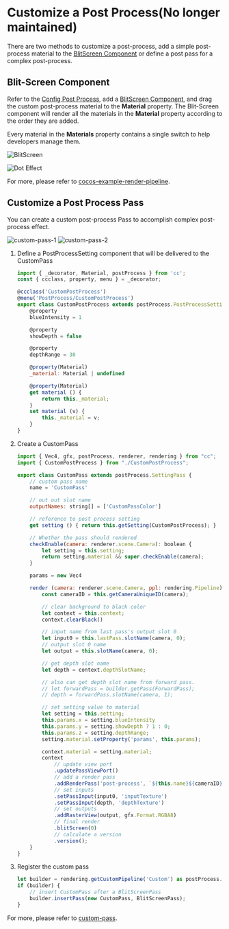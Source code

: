 # Customize a Post Process(No longer maintained)

There are two methods to customize a post-process, add a simple post-process material to the [BlitScreen Component](./blit-screen.md) or define a post pass for a complex post-process.

## Blit-Screen Component

Refer to the [Config Post Process](index.md), add a [BlitScreen Component](./blit-screen.md), and drag the custom post-process material to the **Material** property. The Blit-Screen component will render all the materials in the **Material** property according to the order they are added.

Every material in the **Materials** property contains a single switch to help developers manage them.

![BlitScreen](img/custom-1.png)

![Dot Effect](img/custom-2.png)

For more, please refer to [cocos-example-render-pipeline](https://github.com/cocos/cocos-example-render-pipeline/blob/main/assets/cases/post-process/post-process.scene).

## Customize a Post Process Pass

You can create a custom post-process Pass to accomplish complex post-process effect. 

![custom-pass-1](img/custom-pass-1.png)
![custom-pass-2](img/custom-pass-2.png)

1. Define a PostProcessSetting component that will be delivered to the CustomPass

    ```js
    import { _decorator, Material, postProcess } from 'cc';
    const { ccclass, property, menu } = _decorator;

    @ccclass('CustomPostProcess')
    @menu('PostProcess/CustomPostProcess')
    export class CustomPostProcess extends postProcess.PostProcessSetting {
        @property
        blueIntensity = 1

        @property
        showDepth = false

        @property
        depthRange = 30

        @property(Material)
        _material: Material | undefined

        @property(Material)
        get material () {
            return this._material;
        }
        set material (v) {
            this._material = v;
        }
    }
    ```

2. Create a CustomPass

    ```js
    import { Vec4, gfx, postProcess, renderer, rendering } from "cc";
    import { CustomPostProcess } from "./CustomPostProcess";

    export class CustomPass extends postProcess.SettingPass {
        // custom pass name
        name = 'CustomPass'

        // out out slot name
        outputNames: string[] = ['CustomPassColor']

        // reference to post process setting
        get setting () { return this.getSetting(CustomPostProcess); }

        // Whether the pass should rendered
        checkEnable(camera: renderer.scene.Camera): boolean {
            let setting = this.setting;
            return setting.material && super.checkEnable(camera);
        }

        params = new Vec4

        render (camera: renderer.scene.Camera, ppl: rendering.Pipeline) {
            const cameraID = this.getCameraUniqueID(camera);

            // clear background to black color 
            let context = this.context;
            context.clearBlack()

            // input name from last pass's output slot 0
            let input0 = this.lastPass.slotName(camera, 0);
            // output slot 0 name 
            let output = this.slotName(camera, 0);

            // get depth slot name
            let depth = context.depthSlotName;

            // also can get depth slot name from forward pass.
            // let forwardPass = builder.getPass(ForwardPass);
            // depth = forwardPass.slotName(camera, 1);

            // set setting value to material
            let setting = this.setting;
            this.params.x = setting.blueIntensity
            this.params.y = setting.showDepth ? 1 : 0;
            this.params.z = setting.depthRange;
            setting.material.setProperty('params', this.params);

            context.material = setting.material;
            context
                // update view port
                .updatePassViewPort()
                // add a render pass
                .addRenderPass('post-process', `${this.name}${cameraID}`)
                // set inputs
                .setPassInput(input0, 'inputTexture')
                .setPassInput(depth, 'depthTexture')
                // set outputs
                .addRasterView(output, gfx.Format.RGBA8)
                // final render
                .blitScreen(0)
                // calculate a version
                .version();
        }
    }   
    ```

3. Register the custom pass

    ```js
    let builder = rendering.getCustomPipeline('Custom') as postProcess.PostProcessBuilder;
    if (builder) {
        // insert CustomPass after a BlitScreenPass
        builder.insertPass(new CustomPass, BlitScreenPass);
    } 
    ```

For more, please refer to [custom-pass](https://github.com/cocos/cocos-example-render-pipeline/blob/main/assets/cases/post-process/custom-pass.ts).
